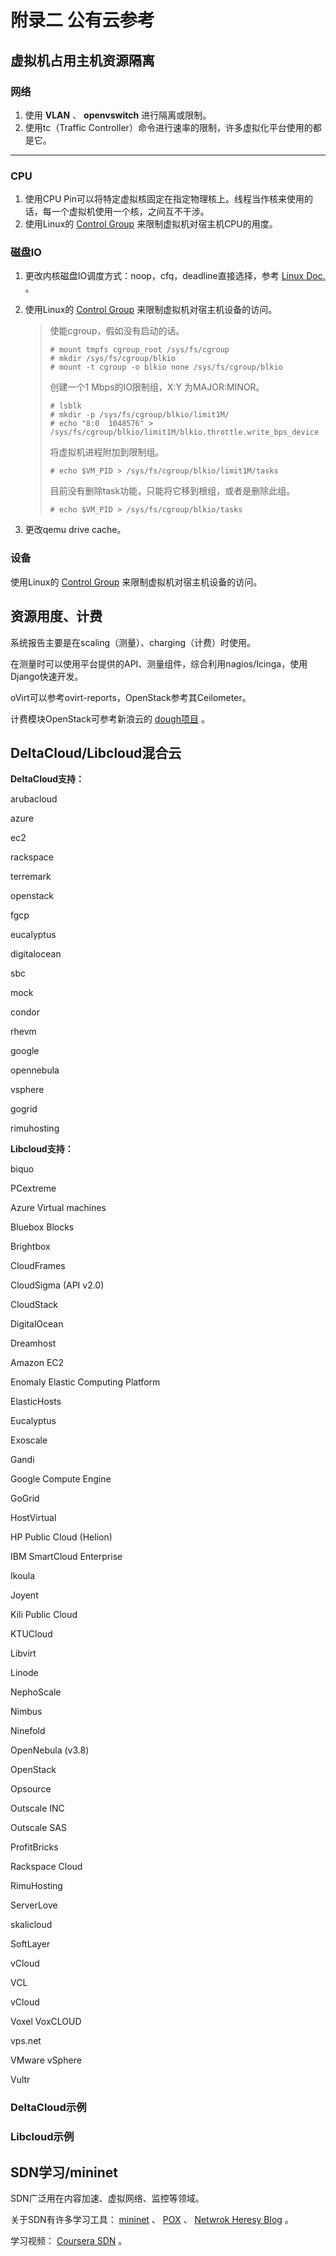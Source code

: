 # 附录二 公有云参考

## 虚拟机占用主机资源隔离

### 网络

1. 使用 **VLAN** 、 **openvswitch** 进行隔离或限制。
2. 使用tc（Traffic Controller）命令进行速率的限制，许多虚拟化平台使用的都是它。

---

### CPU

1. 使用CPU Pin可以将特定虚拟核固定在指定物理核上。线程当作核来使用的话，每一个虚拟机使用一个核，之间互不干涉。
2. 使用Linux的 [Control Group](<https://git.kernel.org/cgit/linux/kernel/git/torvalds/linux.git/tree/Documentation/cgroups>) 来限制虚拟机对宿主机CPU的用度。

### 磁盘IO

1. 更改内核磁盘IO调度方式：noop，cfq，deadline直接选择，参考 [Linux Doc.](<https://git.kernel.org/cgit/linux/kernel/git/torvalds/linux.git/tree/Documentation/block>) 。
2. 使用Linux的 [Control Group](<https://git.kernel.org/cgit/linux/kernel/git/torvalds/linux.git/tree/Documentation/cgroups>) 来限制虚拟机对宿主机设备的访问。

   > 使能cgroup，假如没有启动的话。
   > 
   > ```
   > # mount tmpfs cgroup_root /sys/fs/cgroup
   > # mkdir /sys/fs/cgroup/blkio
   > # mount -t cgroup -o blkio none /sys/fs/cgroup/blkio
   > ```
   > 
   > 创建一个1 Mbps的IO限制组，X:Y 为MAJOR:MINOR。
   > 
   > ```
   > # lsblk
   > # mkdir -p /sys/fs/cgroup/blkio/limit1M/
   > # echo "8:0  1048576" > /sys/fs/cgroup/blkio/limit1M/blkio.throttle.write_bps_device
   > ```
   > 
   > 将虚拟机进程附加到限制组。
   > 
   > ```
   > # echo $VM_PID > /sys/fs/cgroup/blkio/limit1M/tasks
   > ```
   > 
   > 目前没有删除task功能，只能将它移到根组，或者是删除此组。
   > 
   > ```
   > # echo $VM_PID > /sys/fs/cgroup/blkio/tasks
   > ```
   >
3. 更改qemu drive cache。

### 设备

使用Linux的 [Control Group](<https://git.kernel.org/cgit/linux/kernel/git/torvalds/linux.git/tree/Documentation/cgroups>) 来限制虚拟机对宿主机设备的访问。

## 资源用度、计费

系统报告主要是在scaling（测量）、charging（计费）时使用。

在测量时可以使用平台提供的API、测量组件，综合利用nagios/Icinga，使用Django快速开发。

oVirt可以参考ovirt-reports，OpenStack参考其Ceilometer。

计费模块OpenStack可参考新浪云的 [dough项目](<https://github.com/sinacloud/dough>) 。

## DeltaCloud/Libcloud混合云

**DeltaCloud支持：**

arubacloud

azure

ec2

rackspace

terremark

openstack

fgcp

eucalyptus

digitalocean

sbc

mock

condor

rhevm

google

opennebula

vsphere

gogrid

rimuhosting

**Libcloud支持：**

biquo

PCextreme

Azure Virtual machines

Bluebox Blocks

Brightbox

CloudFrames

CloudSigma (API v2.0)

CloudStack

DigitalOcean

Dreamhost

Amazon EC2

Enomaly Elastic Computing Platform

ElasticHosts

Eucalyptus

Exoscale

Gandi

Google Compute Engine

GoGrid

HostVirtual

HP Public Cloud (Helion)

IBM SmartCloud Enterprise

Ikoula

Joyent

Kili Public Cloud

KTUCloud

Libvirt

Linode

NephoScale

Nimbus

Ninefold

OpenNebula (v3.8)

OpenStack

Opsource

Outscale INC

Outscale SAS

ProfitBricks

Rackspace Cloud

RimuHosting

ServerLove

skalicloud

SoftLayer

vCloud

VCL

vCloud

Voxel VoxCLOUD

vps.net

VMware vSphere

Vultr

### DeltaCloud示例

### Libcloud示例

## SDN学习/mininet

SDN广泛用在内容加速、虚拟网络、监控等领域。

关于SDN有许多学习工具： [mininet](<http://mininet.org>) 、 [POX](<https://github.com/noxrepo/pox>)  、 [Netwrok Heresy Blog](<http://networkheresy.com/>) 。

学习视频： [Coursera SDN](<https://www.coursera.org/course/sdn1>) 。


